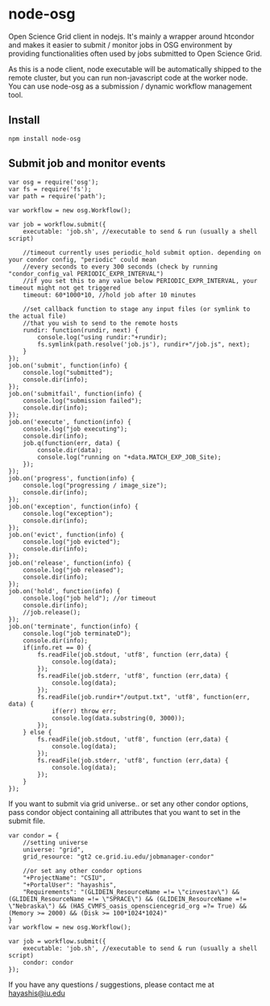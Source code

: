 node-osg
========

Open Science Grid client in nodejs. It's mainly a wrapper around htcondor and makes it easier to submit / monitor jobs in OSG environment by providing functionalities often used by jobs submitted to Open Science Grid.

As this is a node client, node executable will be automatically shipped to the remote cluster, but you can run non-javascript code at the worker node. You can use node-osg as a submission / dynamic workflow management tool. 

## Install

```
npm install node-osg
```

## Submit job and monitor events

```
var osg = require('osg');
var fs = require('fs');
var path = require('path');

var workflow = new osg.Workflow();

var job = workflow.submit({
    executable: 'job.sh', //executable to send & run (usually a shell script)

    //timeout currently uses periodic_hold submit option. depending on your condor config, "periodic" could mean
    //every seconds to every 300 seconds (check by running "condor_config_val PERIODIC_EXPR_INTERVAL")
    //if you set this to any value below PERIODIC_EXPR_INTERVAL, your timeout might not get triggered
    timeout: 60*1000*10, //hold job after 10 minutes

    //set callback function to stage any input files (or symlink to the actual file)
    //that you wish to send to the remote hosts
    rundir: function(rundir, next) {
        console.log("using rundir:"+rundir);
        fs.symlink(path.resolve('job.js'), rundir+"/job.js", next);
    }
});
job.on('submit', function(info) {
    console.log("submitted");
    console.dir(info);
});
job.on('submitfail', function(info) {
    console.log("submission failed");
    console.dir(info);
});
job.on('execute', function(info) {
    console.log("job executing");
    console.dir(info);
    job.q(function(err, data) {
        console.dir(data);
        console.log("running on "+data.MATCH_EXP_JOB_Site);
    });
});
job.on('progress', function(info) {
    console.log("progressing / image_size");
    console.dir(info);
});
job.on('exception', function(info) {
    console.log("exception");
    console.dir(info);
});
job.on('evict', function(info) {
    console.log("job evicted");
    console.dir(info);
});
job.on('release', function(info) {
    console.log("job released");
    console.dir(info);
});
job.on('hold', function(info) {
    console.log("job held"); //or timeout
    console.dir(info);
    //job.release();
});
job.on('terminate', function(info) {
    console.log("job terminateD");
    console.dir(info);
    if(info.ret == 0) {
        fs.readFile(job.stdout, 'utf8', function (err,data) {
            console.log(data);
        }); 
        fs.readFile(job.stderr, 'utf8', function (err,data) {
            console.log(data);
        }); 
        fs.readFile(job.rundir+"/output.txt", 'utf8', function(err, data) {
            if(err) throw err;
            console.log(data.substring(0, 3000));
        });
    } else {
        fs.readFile(job.stdout, 'utf8', function (err,data) {
            console.log(data);
        }); 
        fs.readFile(job.stderr, 'utf8', function (err,data) {
            console.log(data);
        }); 
    }
});

```

If you want to submit via grid universe.. or set any other condor options, pass condor object containing
all attributes that you want to set in the submit file.

```
var condor = {
    //setting universe
    universe: "grid",
    grid_resource: "gt2 ce.grid.iu.edu/jobmanager-condor"

    //or set any other condor options
    "+ProjectName": "CSIU",
    "+PortalUser": "hayashis",
    "Requirements": "(GLIDEIN_ResourceName =!= \"cinvestav\") && (GLIDEIN_ResourceName =!= \"SPRACE\") && (GLIDEIN_ResourceName =!= \"Nebraska\") && (HAS_CVMFS_oasis_opensciencegrid_org =?= True) && (Memory >= 2000) && (Disk >= 100*1024*1024)"
}
var workflow = new osg.Workflow();

var job = workflow.submit({
    executable: 'job.sh', //executable to send & run (usually a shell script)
    condor: condor
});
```

If you have any questions / suggestions, please contact me at hayashis@iu.edu



